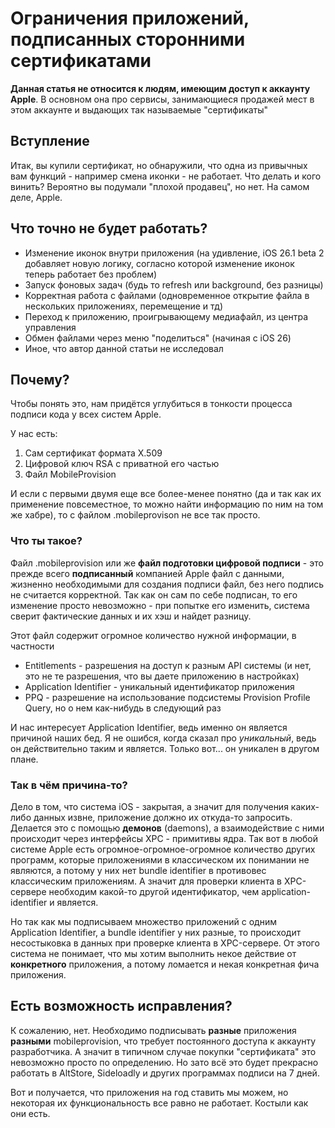 # Ограничения приложений, подписанных сторонними сертификатами


**Данная статья не относится к людям, имеющим доступ к аккаунту Apple**. В основном она про сервисы, занимающиеся продажей мест в этом аккаунте и выдающих так называемые "сертификаты"

## Вступление

Итак, вы купили сертификат, но обнаружили, что одна из привычных вам функций - например смена иконки - не работает. Что делать и кого винить? Вероятно вы подумали "плохой продавец", но нет. На самом деле, Apple.

## Что точно не будет работать?

- Изменение иконок внутри приложения (на удивление, iOS 26.1 beta 2 добавляет новую логику, согласно которой изменение иконок теперь работает без проблем)
- Запуск фоновых задач (будь то refresh или background, без разницы)
- Корректная работа с файлами (одновременное открытие файла в нескольких приложениях, перемещение и тд)
- Переход к приложению, проигрывающему медиафайл, из центра управления
- Обмен файлами через меню "поделиться" (начиная с iOS 26)
- Иное, что автор данной статьи не исследовал

## Почему?

Чтобы понять это, нам придётся углубиться в тонкости процесса подписи кода у всех систем Apple.

У нас есть:
1. Сам сертификат формата X.509
2. Цифровой ключ RSA с приватной его частью
3. Файл MobileProvision

И если с первыми двумя еще все более-менее понятно (да и так как их применение повсеместное, то можно найти информацию по ним на том же хабре), то с файлом .mobileprovison не все так просто.

### Что ты такое?

Файл .mobileprovision или же **файл подготовки цифровой подписи** - это прежде всего **подписанный** компанией Apple файл с данными, жизненно необходимыми для создания подписи файл, без него подпись не считается корректной. Так как он сам по себе подписан, то его изменение просто невозможно - при попытке его изменить, система сверит фактические данных и их хэш и найдет разницу. 

Этот файл содержит огромное количество нужной информации, в частности
- Entitlements - разрешения на доступ к разным API системы (и нет, это не те разрешения, что вы даете приложению в настройках)
- Application Identifier - уникальный идентификатор приложения
- PPQ - разрешение на использование подсистемы Provision Profile Query, но о нем как-нибудь в следующий раз

И нас интересует Application Identifier, ведь именно он является причиной наших бед. Я не ошибся, когда сказал про *уникальный*, ведь он действительно таким и является. Только вот... он уникален в другом плане. 

### Так в чём причина-то?

Дело в том, что система iOS - закрытая, а значит для получения каких-либо данных извне, приложение должно их откуда-то запросить. Делается это с помощью **демонов** (daemons), а взаимодействие с ними происходит через интерфейсы XPC - примитивы ядра. Так вот в любой системе Apple есть огромное-огромное-огромное количество других программ, которые приложениями в классическом их понимании не являются, а потому у них нет bundle identifier в противовес классическим приложениям. А значит для проверки клиента в XPC-сервере необходим какой-то другой идентификатор, чем application-identifier и является.

Но так как мы подписываем множество приложений с одним Application Identifier, а bundle identifier у них разные, то происходит несостыковка в данных при проверке клиента в XPC-сервере. От этого система не понимает, что мы хотим выполнить некое действие от **конкретного** приложения, а потому ломается и некая конкретная фича приложения.

## Есть возможность исправления?

К сожалению, нет. Необходимо подписывать **разные** приложения **разными** mobileprovision, что требует постоянного доступа к аккаунту разработчика. А значит в типичном случае покупки "сертификата" это невозможно просто по определению. Но зато всё это будет прекрасно работать в AltStore, Sideloadly и других программах подписи на 7 дней.

Вот и получается, что приложения на год ставить мы можем, но некоторая их функциональность все равно не работает. Костыли как они есть.
